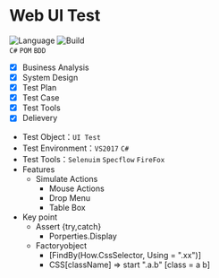 # Web UI Test  
![Language](https://img.shields.io/badge/language-.Net-brightgreen)
![Build](https://img.shields.io/badge/Build-sucess-brightgreen)  
`C#` `POM` `BDD` 
- [x] Business Analysis
- [x] System Design
- [x] Test Plan
- [x] Test Case
- [x] Test Tools
- [x] Delievery
* Test Object：`UI Test`
* Test Environment：`VS2017` `C#` 
* Test Tools：`Selenuim` `Specflow` `FireFox`
* Features
    * Simulate Actions
        * Mouse Actions
        * Drop Menu
        * Table Box
* Key point  
    * Assert {try,catch}
        * Porperties.Display
    * Factoryobject
        * [FindBy(How.CssSelector, Using = ".xx")]
        * CSS[className] => start ".a.b" [class = a b]  

